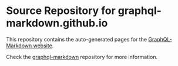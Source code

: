# Source Repository for graphql-markdown.github.io

This repository contains the auto-generated pages for the [GraphQL-Markdown website](https://graphql-markdown.github.io).

Check the [graphql-markdown](https://github.com/graphql-markdown/graphql-markdown) repository for more information.
